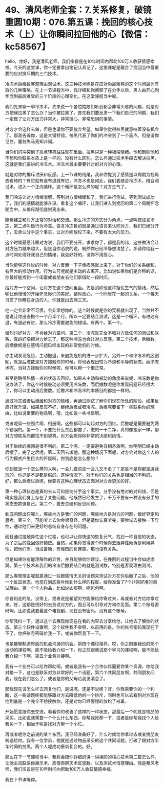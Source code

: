# 49、清风老师全套：7.关系修复，破镜重圆10期：076.第五课：挽回的核心技术（上）让你瞬间拉回他的心【微信：kc58567】

hello，你好，我是清风老师。我们宗旨是在10年时间内帮助100万人收获情感幸福。今天的这堂课，你一定要拿出笔记认真记了。这堂课呢是融合了挽回当中最重要的应对排斥期的三门技术。

冷冻术后撤数客观理由测试术。这三种技术呢是在应对你最难熬的这个时间最为有效的几种策略。在上一节课程当中，我详细和你阐释了在分手以后，男人由开心到怀念到最后难受的三个阶段的心理变化。在这堂课程当中呢。

我们先来聊一聊冷冻术。先来说一个各位姑娘们听到都会非常头疼的问题，就是对方把我拉黑了怎么办？当你被拉黑了。首先我们要反思一下我们自己的问题，我们一定做了让对方压力非常大，非常担心，非常恐惧的事情。

对方才会这样去做，但是也请你不要放弃希望。如果你觉得拉黑就意味着没有机会了。那我告诉你，这是大错特错，拉黑代表了你们的冲突到了一个高点。但是请你记住，塞翁失马焉知非福。

当你们的冲突到了高点转机往往就在里面。拉黑只是一种极端情绪。他和删除他和不想和你联系本质上是一样的，没有什么区别。怎么样通过技术手段去解决拉黑，这就是我们要讲的冷冻术。冷冻术最主要要针对的对方的心理。

就是对你的排斥讨厌和反感。上一节课的结尾，我和你提到了感情是以周期为视角去看待的？有进就有退有退就有进，冷冻术也是如此，我们要结合冷冻术，结合测试术，进入一个正向循环。这个循环是怎么样的呢？对方生气了。

我们冷冻让对方情绪消解，等到对方情绪缓和了，我们进行测试，等到测试成功了，我们的感情就能够升温。重复这个循环，让我们进入到挽回的第二个周期怀念期当中。从排斥期彻底脱离出来。

能够建立和对方正常的对话和交流。那么冷冻的方式分为两点，一点叫做语言冷冻，第二点叫做行为冷冻。语言冷冻目的就是通过语言来认同对方，我们已经分开了，去承认分手这个事实，让对方呢放松下来，不要有太大的压力。

这个时候最忌讳跟对方说，我们不要分开，求求你了，都是我的错，这些做法会让对方压力越来越大，但是当你洒脱的说，既然你已经冷静想清楚了。那请你给我一点时间处理好我自己的情绪，我会好好的，请你不用担心。

当你能够这样说的时候，对方反而一下子愧疚感就上来了。对于你们的关系缓和，有巨大的推动作用。行为认可呢就是主动的去离开。比如说如果你们是合租的话，你最好能找到一个闺蜜或者朋友去他们家借助一段时间。

给对方一个空间，让对方在这个空间里面。先是消除他这种担忧生气的情绪，然后呢让他慢慢的开始怀念你们的美好。请你放心，一个同居在一起的关系，一个每天习惯了你睡在身边的人，你就是出去两三天。

他一定会非常不习惯，会非常想你的。这个时候就是你的契机就出现了。当然并不是说让你出去搬个一个月半个月，所以一定要结合测试，这是一个循环，有进必有退，有退必有进，那么冷冻需要避免的错误。有两个。第一个。

强烈讨好对方，不肯给对方空间。第二个，冷冻就完全不和对方做任何的测试和联系，真的好像把对方给忘了。那这种冷冻也会让对方反感。第二个技术，后撤数。后撤数呢是在感情问题已经出现的非常危机的时候。

你主动发现危险，主动撤退，来避免危机的进一步扩大。另外一个和冷冻术的区别呢，就是后撤数是对方接触你的时候，你也表现出较为冷淡和平静的状态。而冷冻术呢，当对方接触你的时候呢，你可以用一个很正常。

甚至是略带热情一点的状态去回应。如果从主动和被动的角度来说呢，冷冻数是你没办法了，你这个时候被动必须要用冷冻数，而后撤数呢是你发现问题已经很大了，你可以主动用后撤数。后撤术和冷冻术的本质目的都是一样的。

通过冷冻或者后撤缓和对方的情绪，再通过测试了解你们现在所处的阶段，如果反应好就升温，如果反应不好，继续后撤或者冷冻。后撤呢要留下一些联系你的理由，比如说重要的物品啊，嗯，比如说一些书信啊。

或者呢留一些照片啊、相册啊，这些都可以勾起对方的回忆。后撤呢是需要避免两个错误的。第一个，不要把什么东西都撤了，撤的一干二净，真的像搬家一样，那对方想联系你都找不到契机，对方会觉得你非常的决绝和绝情。

对于后续的挽回是很不利的。第二个呢，一定要避免自相矛盾啊，你明明已经主动后撤了。完了之后呢，第二天回去求他。那这种情况下面呢，对方会对你这个人的行为模式产生巨大的怀疑啊，你到底是怎么想的？

你到底是一个怎么样的人啊，一会儿要说走一会儿又不走了？那是不是你都是逗我玩的，你逗是不是都是假的。这种情况下，对于你们的关系也是相当的不利的。好，那么后撤以后呢，你要有这种心理状态去面对对方会更加的好。

第一种心理状态是真的去认可和接纳分手这个事实。分手没有绝对的对和错，但是确实是我们身上存在了某些问题。他既然已经发生了，千万不要有一种没有分手的状态去欺骗自己。第二个，要去总结和反思问题。

到底问题出在哪儿，哪些地方是我们的问题，哪些地方是对方的问题，做好界定和思考。第三个，可能听上去你会很奇怪，但是请你认真听完，要尝试去接触一下异性，通过他们来更好的总结自身存在的问题。

而且通过接触异性这个过程，也可以让你快速的恢复元气，找到一种自信的状态，为了之后的挽回做好铺垫。当然，如果你觉得这个时候你去跟异性倾诉是利用异性，把他们当。当成备胎，有强烈的负罪感，那也没有关系。

但是如果你有能理解你的异性，并且能够给你建议。在挽回的过程当中会如虎添翼。第三个技术和我们的冷冻后撤要结合的就是测试数，特别是客观理由测试。

那么客观理由呢就是通过一些跟感情无关的话题来测试对方在你后撤了之后，他的一个反应状态。他现在到底排斥你到什么样的程度，给你准备了7个非常好用的测试理由。第一个个人物品，比如说衣服啊，呃包包啊。

你要用走的急，没带上，或者说是希望对方能够给你寄过来，再或者对方给你拿过来。好，这都是很好的去测试对方的，而且可以引导对方和你见面。第二个账号密码啊，比如说我要看这个电视剧，现在没有密码，没有这个账号。

你帮我扫一下。通过这个去展现你现在在看的内容去分享给他，让他去了解你的状态。第三个软件设置啊，这个软件我不会啊，以前用的是。你的账号密码我现在下不了，你把账号密码给我一下，或者你帮我下一下。

也是能够制造界面的机会沟通的机会。第四个课程推荐。哎，你之前跟我说的那个运动的课程啊，能不能给我介绍一下。你之前跟我说那个学习的课程啊，能不能给我介绍一下啊，第五个业务对接啊。

我有一个业务可以给你帮助啊，或者是我有一个合作伙伴需要你某个资源，你给我对接一下，这也是联系对方非常好的一个话题，第六个共同朋友啊，共同朋友问我，现在我们怎么了。或者是你的父母给我发消息了。

那我现在该怎么样去回复他们，是说呢，还是不说呢？好，你我需要你的一个判断，这一些话题呢都能够跟对方去降低他的一个排斥，同时也可以去看到对方现在他到底是一个完全不想接触你，还是对你已经慢慢的放松了戒备。

开始愿意跟你去交流，看看你的改善了这样的一种状态。那最后一个呢就是物品的采买。比如说我需要一个什么什么东西，你帮我推荐一下，或者是你帮我找个人给我买一下，相当于呢是找对方帮一个小忙。

再或者呢你之前说的某个东西，我已经准备好了，什么时候给你拿过去或者找朋友转送给你。我有一位学员，他就是通过物品采买的这个共同话题，打破了跟对方半年时间的拉黑，两个人呢成功重新复合的。好。

那么在下一节课程当中，我将会跟你详细的讲一讲挽回的核心技术第二篇怎么样，让他主动联系你展示术、高情商聊天术反思数。以及测试术情感理由。我是秦风老师，我们宗旨是在10年时间内帮助100万人收获情感幸福。

我在下节课等你。